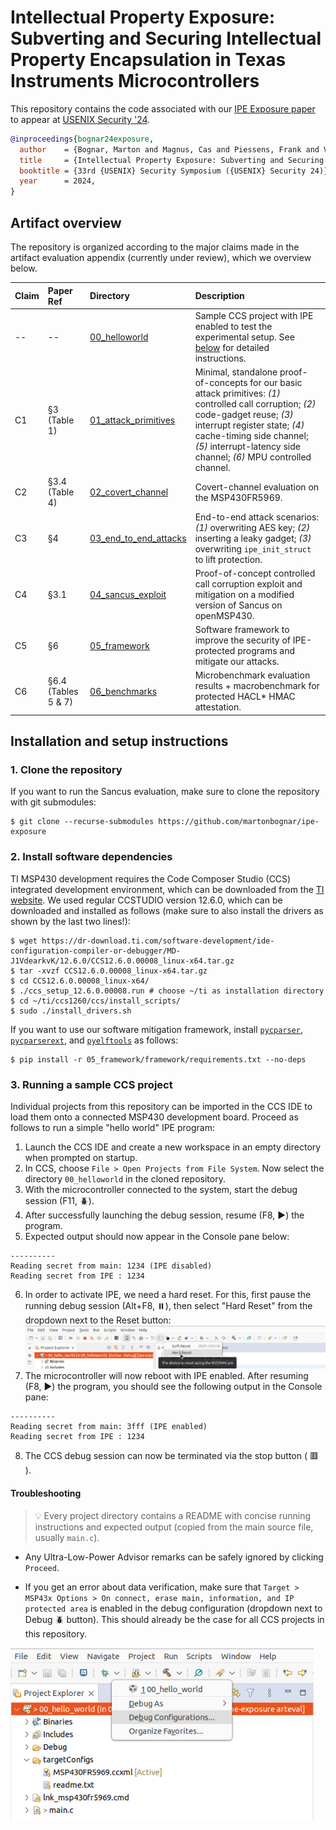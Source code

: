 # Intellectual Property Exposure: Subverting and Securing Intellectual Property Encapsulation in Texas Instruments Microcontrollers

This repository contains the code associated with our [IPE Exposure paper](https://mici.hu/papers/bognar24exposure.pdf) to appear at [USENIX Security '24](https://www.usenix.org/conference/usenixsecurity24).

```bibtex
@inproceedings{bognar24exposure,
  author    = {Bognar, Marton and Magnus, Cas and Piessens, Frank and Van Bulck, Jo},
  title     = {Intellectual Property Exposure: Subverting and Securing {Intellectual Property Encapsulation} in {Texas Instruments} Microcontrollers},
  booktitle = {33rd {USENIX} Security Symposium ({USENIX} Security 24)},
  year      = 2024,
}
```

## Artifact overview

The repository is organized according to the major claims made in the artifact evaluation appendix (currently under review), which we overview below.

| Claim | Paper Ref | Directory | Description |
| :-----| :-------------- | :-------- | :---------- |
| -- | -- | [00_helloworld](00_helloworld) | Sample CCS project with IPE enabled to test the experimental setup. See [below](#3-running-a-sample-ccs-project) for detailed instructions. |
| C1 | §3 (Table 1)   | [01_attack_primitives](01_attack_primitives) | Minimal, standalone proof-of-concepts for our basic attack primitives: _(1)_ controlled call corruption; _(2)_ code-gadget reuse; _(3)_ interrupt register state; _(4)_ cache-timing side channel; _(5)_ interrupt-latency side channel; _(6)_ MPU controlled channel. |
| C2 | §3.4 (Table 4) | [02_covert_channel](02_covert_channel) |  Covert-channel evaluation on the MSP430FR5969. |
| C3 | §4             | [03_end_to_end_attacks](03_end_to_end_attacks) |  End-to-end attack scenarios: _(1)_ overwriting AES key; _(2)_ inserting a leaky gadget; _(3)_ overwriting `ipe_init_struct` to lift protection. |
| C4 | §3.1 | [04_sancus_exploit](04_sancus_exploit) |  Proof-of-concept controlled call corruption exploit and mitigation on a modified version of Sancus on openMSP430. |
| C5 | §6 | [05_framework](05_framework)| Software framework to improve the security of IPE-protected programs and mitigate our attacks. |
| C6 | §6.4 (Tables 5 & 7) | [06_benchmarks](06_benchmarks) | Microbenchmark evaluation results + macrobenchmark for protected HACL* HMAC attestation. |

## Installation and setup instructions

### 1. Clone the repository

If you want to run the Sancus evaluation, make sure to clone the repository with git submodules:

```shell
$ git clone --recurse-submodules https://github.com/martonbognar/ipe-exposure
```

### 2. Install software dependencies

TI MSP430 development requires the Code Composer Studio (CCS) integrated development
environment, which can be downloaded from the [TI
website](https://www.ti.com/tool/CCSTUDIO#downloads). We used regular CCSTUDIO version 12.6.0, which can be downloaded and installed as follows (make sure to also install the drivers as shown by the last two lines!):

```shell
$ wget https://dr-download.ti.com/software-development/ide-configuration-compiler-or-debugger/MD-J1VdearkvK/12.6.0/CCS12.6.0.00008_linux-x64.tar.gz
$ tar -xvzf CCS12.6.0.00008_linux-x64.tar.gz
$ cd CCS12.6.0.00008_linux-x64/
$ ./ccs_setup_12.6.0.00008.run # choose ~/ti as installation directory
$ cd ~/ti/ccs1260/ccs/install_scripts/
$ sudo ./install_drivers.sh
```

If you want to use our software mitigation framework, install [`pycparser`](https://github.com/eliben/pycparser), [`pycparserext`](https://github.com/inducer/pycparserext), and [`pyelftools`](https://github.com/eliben/pyelftools) as follows:

```shell
$ pip install -r 05_framework/framework/requirements.txt --no-deps
```

### 3. Running a sample CCS project

Individual projects from this repository can be imported in the CCS IDE to load them onto a connected MSP430 development board. Proceed as follows to run a simple "hello world" IPE program:

1. Launch the CCS IDE and create a new workspace in an empty directory when prompted on startup.
2. In CCS, choose `File > Open Projects from File System`. Now select the directory `00_helloworld` in the cloned repository.
3. With the microcontroller connected to the system, start the debug session (F11, :beetle:).
4. After successfully launching the debug session, resume (F8, :arrow_forward:) the program.
5. Expected output should now appear in the Console pane below:
```text
----------
Reading secret from main: 1234 (IPE disabled)
Reading secret from IPE : 1234
```
6. In order to activate IPE, we need a hard reset. For this, first pause the running debug session (Alt+F8, :pause_button:), then select "Hard Reset" from the dropdown next to the Reset button:
![hard_reset](ccs_hard_reset.png)
7. The microcontroller will now reboot with IPE enabled. After resuming (F8, :arrow_forward:) the program, you should see the following output in the Console pane:
```text
----------
Reading secret from main: 3fff (IPE enabled)
Reading secret from IPE : 1234
```
8. The CCS debug session can now be terminated via the stop button ( :red_square: ).

#### Troubleshooting

> :bulb: Every project directory contains a README with concise running instructions and expected output (copied from the main source file, usually `main.c`).

* Any Ultra-Low-Power Advisor remarks can be safely ignored by clicking `Proceed`.

* If you get an error about data verification, make sure that `Target > MSP43x Options > On connect, erase main, information, and IP protected area` is enabled in the debug configuration (dropdown next to Debug :beetle: button). This should already be the case for all CCS projects in this repository.

![debug_conf](ccs_debug_conf.png)
